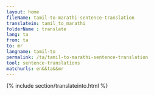 ```yaml
---
layout: home
fileName: tamil-to-marathi-sentence-translation
translatein: tamil_to_marathi
folderName : translate
lang: ta
from: ta
to: mr
langname: tamil-to
permalink: /ta/tamil-to-marathi-sentence-translation
tool: sentence-translations
matchurls: en&&ta&&mr
---
```

{% include section/translateinto.html %}
